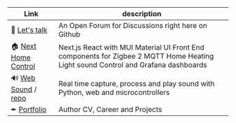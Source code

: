 | Link | description |
| --- |  - |
| 👋 [Let's talk](https://github.com/orgs/MicroWebStacks/discussions) | An Open Forum for Discussions right here on Github |
| 🏠 [Next Home Control](https://github.com/MicroWebStacks/NextHomeControl) | Next.js React with MUI Material UI Front End components for Zigbee 2 MQTT Home Heating Light sound Control and Grafana dashboards |
| 🔊 [Web Sound](https://www.homesmartmesh.com/docs/sound/) / [repo](https://github.com/SoundHacking) | Real time capture, process and play sound with Python, web and microcontrollers |
| ✒ [Portfolio](https://wassfila.github.io/) | Author CV, Career and Projects |

